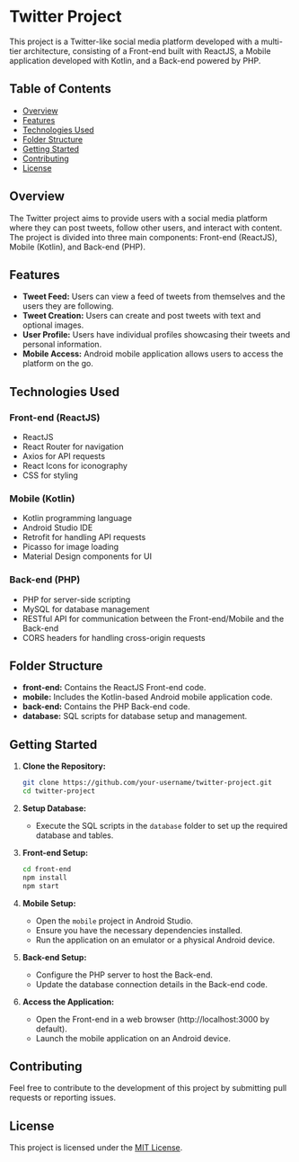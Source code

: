 # Twitter Project

This project is a Twitter-like social media platform developed with a multi-tier architecture, consisting of a Front-end built with ReactJS, a Mobile application developed with Kotlin, and a Back-end powered by PHP.

## Table of Contents

- [Overview](#overview)
- [Features](#features)
- [Technologies Used](#technologies-used)
- [Folder Structure](#folder-structure)
- [Getting Started](#getting-started)
- [Contributing](#contributing)
- [License](#license)

## Overview

The Twitter project aims to provide users with a social media platform where they can post tweets, follow other users, and interact with content. The project is divided into three main components: Front-end (ReactJS), Mobile (Kotlin), and Back-end (PHP).

## Features

- **Tweet Feed:** Users can view a feed of tweets from themselves and the users they are following.
- **Tweet Creation:** Users can create and post tweets with text and optional images.
- **User Profile:** Users have individual profiles showcasing their tweets and personal information.
- **Mobile Access:** Android mobile application allows users to access the platform on the go.

## Technologies Used

### Front-end (ReactJS)

- ReactJS
- React Router for navigation
- Axios for API requests
- React Icons for iconography
- CSS for styling

### Mobile (Kotlin)

- Kotlin programming language
- Android Studio IDE
- Retrofit for handling API requests
- Picasso for image loading
- Material Design components for UI

### Back-end (PHP)

- PHP for server-side scripting
- MySQL for database management
- RESTful API for communication between the Front-end/Mobile and the Back-end
- CORS headers for handling cross-origin requests

## Folder Structure

- **front-end:** Contains the ReactJS Front-end code.
- **mobile:** Includes the Kotlin-based Android mobile application code.
- **back-end:** Contains the PHP Back-end code.
- **database:** SQL scripts for database setup and management.

## Getting Started

1. **Clone the Repository:**

   ```bash
   git clone https://github.com/your-username/twitter-project.git
   cd twitter-project
   ```

2. **Setup Database:**

   - Execute the SQL scripts in the `database` folder to set up the required database and tables.

3. **Front-end Setup:**

   ```bash
   cd front-end
   npm install
   npm start
   ```

4. **Mobile Setup:**

   - Open the `mobile` project in Android Studio.
   - Ensure you have the necessary dependencies installed.
   - Run the application on an emulator or a physical Android device.

5. **Back-end Setup:**

   - Configure the PHP server to host the Back-end.
   - Update the database connection details in the Back-end code.

6. **Access the Application:**

   - Open the Front-end in a web browser (http://localhost:3000 by default).
   - Launch the mobile application on an Android device.

## Contributing

Feel free to contribute to the development of this project by submitting pull requests or reporting issues.

## License

This project is licensed under the [MIT License](LICENSE).
